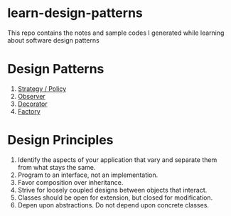 # learn-design-patterns
This repo contains the notes and sample codes I generated while learning about software design patterns

# Design Patterns
1. [Strategy / Policy](notes/strategy.md)
2. [Observer](notes/observer.md)
3. [Decorator](notes/decorator.md)
4. [Factory](notes/factory.md)

# Design Principles
1. Identify the aspects of your application that vary and separate them from what stays the same.
2. Program to an interface,  not an implementation.
3. Favor composition over inheritance.
4. Strive for loosely coupled designs between objects that interact.
5. Classes should be open for extension, but closed for modification.
6. Depen upon abstractions. Do not depend upon concrete classes.
